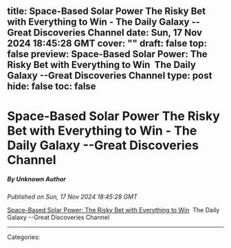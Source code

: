 title: Space-Based Solar Power The Risky Bet with Everything to Win - The Daily Galaxy --Great Discoveries Channel
date: Sun, 17 Nov 2024 18:45:28 GMT
cover: ""
draft: false
top: false
preview: Space-Based Solar Power: The Risky Bet with Everything to Win&nbsp;&nbsp;The Daily Galaxy --Great Discoveries Channel
type: post
hide: false
toc: false
---

# Space-Based Solar Power The Risky Bet with Everything to Win - The Daily Galaxy --Great Discoveries Channel
##### By Unknown Author
_Published on Sun, 17 Nov 2024 18:45:28 GMT_

[Space-Based Solar Power: The Risky Bet with Everything to Win](https://news.google.com/rss/articles/CBMimAFBVV95cUxOa2NGNWJmeDhYa282Wjh2bm15VTc2REl5Q2lQbEtiRFlwcGlpbTJ2UzNtUlQtd0tBd3RFRk9fSWI2WngwRmZSaV9ZcHlrOUtkMzlqU04tS0gzb203b0RKYUV4WktzQ2VSZkI1X2JiRHJiUks1VVVkaXBFRlhqajVPZ0U3aEhMTE1pZklzd01ENWh6YVh3dXVjNA?oc=5)  The Daily Galaxy --Great Discoveries Channel

---
Categories: 
